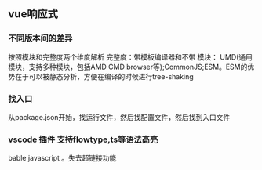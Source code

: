 
## vue响应式

### 不同版本间的差异

按照模块和完整度两个维度解析
完整度：带模板编译器和不带
模块： UMD(通用模块，支持多种模块，包括AMD CMD browser等);CommonJS;ESM。ESM的优势在于可以被静态分析，方便在编译的时候进行tree-shaking

### 找入口

从package.json开始，找运行文件，然后找配置文件，然后找到入口文件

### vscode 插件 支持flowtype,ts等语法高亮

bable javascript 。失去超链接功能